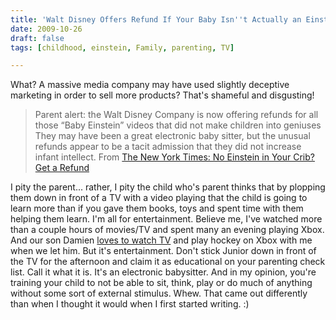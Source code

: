 ```yaml
---
title: 'Walt Disney Offers Refund If Your Baby Isn''t Actually an Einstein'
date: 2009-10-26
draft: false
tags: [childhood, einstein, Family, parenting, TV]

---
```


What? A massive media company may have used slightly deceptive marketing in order to sell more products? That's shameful and disgusting!

> Parent alert: the Walt Disney Company is now offering refunds for all those “Baby Einstein” videos that did not make children into geniuses They may have been a great electronic baby sitter, but the unusual refunds appear to be a tacit admission that they did not increase infant intellect. From [The New York Times: No Einstein in Your Crib? Get a Refund](http://www.nytimes.com/2009/10/24/education/24baby.html?_r=1)

I pity the parent... rather, I pity the child who's parent thinks that by plopping them down in front of a TV with a video playing that the child is going to learn more than if you gave them books, toys and spent time with them helping them learn. I'm all for entertainment. Believe me, I've watched more than a couple hours of movies/TV and spent many an evening playing Xbox. And our son Damien [loves to watch TV](http://www.vimeo.com/6662531) and play hockey on Xbox with me when we let him. But it's entertainment. Don't stick Junior down in front of the TV for the afternoon and claim it as educational on your parenting check list. Call it what it is. It's an electronic babysitter. And in my opinion, you're training your child to not be able to sit, think, play or do much of anything without some sort of external stimulus. Whew. That came out differently than when I thought it would when I first started writing. :)
